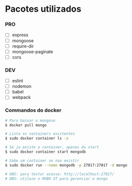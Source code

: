 # Pacotes utilizados

### PRO

-   [ ] express
-   [ ] mongoose
-   [ ] require-dir
-   [ ] mongoose-paginate
-   [ ] cors

### DEV

-   [ ] eslint
-   [ ] nodemon
-   [ ] babel
-   [ ] webpack

### Commandos do docker

```bash
# Para baixar o mongose
$ docker pull mongo

# Lista os containers existentes
$ sudo docker container ls -a

# Se ja existe o container, apenas da start
$ sudo docker container start mongodb

# Sobe um container se nao existir
$ sudo docker run --name mongodb -p 27017:27017 -d mongo

# OBS: para testar acessa: http://localhost:27017/
# OBS: utileze o ROBO 3T para gerenciar o mongo
```
